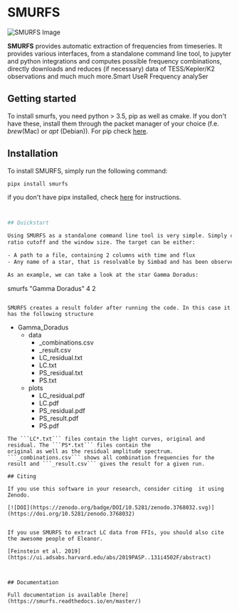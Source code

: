 # SMURFS
![SMURFS Image](https://i.imgur.com/Uh2UhpZ.png)

**SMURFS** provides automatic extraction of frequencies from
timeseries. It provides various interfaces, from a standalone command line tool, to jupyter and python 
integrations and computes possible frequency combinations, directly downloads and reduces (if necessary) data 
of TESS/Kepler/K2 observations and much much more.Smart UseR Frequency analySer
## Getting started

To install smurfs, you need python > 3.5, pip as well as cmake. If you don't have these, install them through the
packet manager of your choice (f.e. _brew_(Mac) or _apt_ (Debian)). For pip check 
[here](https://pip.pypa.io/en/stable/installing/).

## Installation

To install SMURFS, simply run the following command:

```bash
pipx install smurfs
```

if you don't have pipx installed, check [here](https://pipx.pypa.io/stable/installation/) for instructions.

```bash


## Quickstart

Using SMURFS as a standalone command line tool is very simple. Simply call ```smurfs``` with a **target**, signal to noise
ratio cutoff and the window size. The target can be either:

- A path to a file, containing 2 columns with time and flux
- Any name of a star, that is resolvable by Simbad and has been observed by the **Kepler**,**K2** or **TESS** missions.

As an example, we can take a look at the star Gamma Doradus:
```
smurfs "Gamma Doradus" 4 2
```

SMURFS creates a result folder after running the code. In this case it has the following structure
```
- Gamma_Doradus
    - data
        - _combinations.csv
        - _result.csv
        - LC_residual.txt
        - LC.txt
        - PS_residual.txt
        - PS.txt         
    - plots
        - LC_residual.pdf
        - LC.pdf
        - PS_residual.pdf
        - PS_result.pdf
        - PS.pdf
```
The ```LC*.txt``` files contain the light curves, original and residual. The ```PS*.txt``` files contain the 
original as well as the residual amplitude spectrum. ```_combinations.csv``` shows all combination frequencies for the 
result and ```_result.csv``` gives the result for a given run.

## Citing

If you use this software in your research, consider citing  it using Zenodo.

[![DOI](https://zenodo.org/badge/DOI/10.5281/zenodo.3768032.svg)](https://doi.org/10.5281/zenodo.3768032)


If you use SMURFS to extract LC data from FFIs, you should also cite the awesome people of Eleanor.

[Feinstein et al. 2019](https://ui.adsabs.harvard.edu/abs/2019PASP..131i4502F/abstract)


 
## Documentation

Full documentation is available [here](https://smurfs.readthedocs.io/en/master/)
